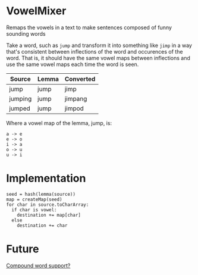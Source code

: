 # VowelMixer
Remaps the vowels in a text to make sentences composed of funny sounding words

Take a word, such as `jump` and transform it into something like `jimp` in a way that's consistent between inflections of the word and occurences of the word. That is, it should have the same vowel maps between inflections and use the same vowel maps each time the word is seen.


|  Source | Lemma | Converted |
|---------|-------|-----------|
|  jump   |  jump |    jimp   |
| jumping |  jump |  jimpang  |
| jumped  |  jump |   jimpod  |

Where a vowel map of the lemma, jump, is:

    a -> e
    e -> o
    i -> a
    o -> u
    u -> i

# Implementation

    seed = hash(lemma(source))
    map = createMap(seed)
    for char in source.toCharArray:
      if char is vowel:
        destination += map[char]
      else
        destination += char

# Future
[Compound word support?](http://nlp.stanford.edu/fsnlp/promo/colloc.pdf)
